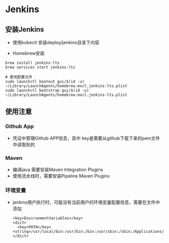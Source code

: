 # Jenkins 

## 安装Jenkins

- 使用kubectl 安装deploy/jenkins目录下内容

- Homebrew安装

```
brew install jenkins-lts
brew services start jenkins-lts

# 更改配置文件
sudo launchctl bootout gui/$(id -u) ~/Library/LaunchAgents/homebrew.mxcl.jenkins-lts.plist
sudo launchctl bootstrap gui/$(id -u) ~/Library/LaunchAgents/homebrew.mxcl.jenkins-lts.plist
```



## 使用注意

### Github App

- 凭证中管理Github APP信息，其中 key是需要从github下载下来的pem文件中读取到的

### Maven

- 编译java 需要安装Maven Integration Plugins
- 使用流水线时，需要安装Pipeline Maven Plugins

### 环境变量

- jenkins用户执行时，可能没有当前用户的环境变量配置信息，需要在文件中添加

  ```
  <key>EnvironmentVariables</key>
  <dict>
  	<key>PATH</key>					<string>/usr/local/bin:/usr/bin:/bin:/usr/sbin:/sbin:/Applications/Docker.app/Contents/Resources/bin</string>
  </dict>
  ```

  